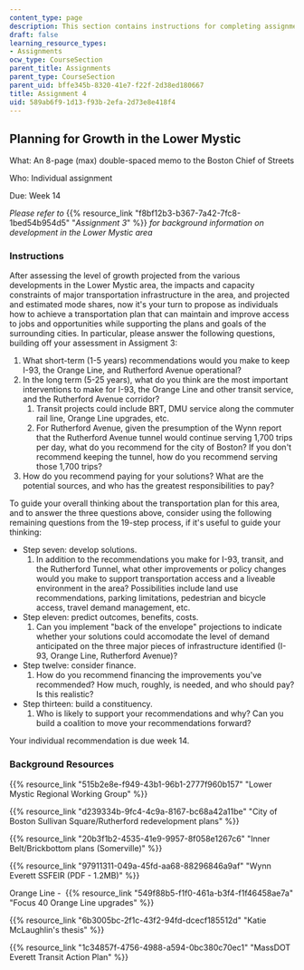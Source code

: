```yaml
---
content_type: page
description: This section contains instructions for completing assignment 4.
draft: false
learning_resource_types:
- Assignments
ocw_type: CourseSection
parent_title: Assignments
parent_type: CourseSection
parent_uid: bffe345b-8320-41e7-f22f-2d38ed180667
title: Assignment 4
uid: 589ab6f9-1d13-f93b-2efa-2d73e8e418f4
---
```

## Planning for Growth in the Lower Mystic

What: An 8-page (max) double-spaced memo to the Boston Chief of Streets

Who: Individual assignment

Due: Week 14

*Please refer to* {{% resource_link "f8bf12b3-b367-7a42-7fc8-1bed54b954d5" "*Assignment 3*" %}} *for background information on development in the Lower Mystic area*

### Instructions

After assessing the level of growth projected from the various developments in the Lower Mystic area, the impacts and capacity constraints of major transportation infrastructure in the area, and projected and estimated mode shares, now it's your turn to propose as individuals how to achieve a transportation plan that can maintain and improve access to jobs and opportunities while supporting the plans and goals of the surrounding cities. In particular, please answer the following questions, building off your assessment in Assigment 3:

1. What short-term (1-5 years) recommendations would you make to keep I-93, the Orange Line, and Rutherford Avenue operational?
2. In the long term (5-25 years), what do you think are the most important interventions to make for I-93, the Orange Line and other transit service, and the Rutherford Avenue corridor?
    1. Transit projects could include BRT, DMU service along the commuter rail line, Orange Line upgrades, etc.
    2. For Rutherford Avenue, given the presumption of the Wynn report that the Rutherford Avenue tunnel would continue serving 1,700 trips per day, what do you recommend for the city of Boston? If you don't recommend keeping the tunnel, how do you recommend serving those 1,700 trips?
3. How do you recommend paying for your solutions? What are the potential sources, and who has the greatest responsibilities to pay?

To guide your overall thinking about the transportation plan for this area, and to answer the three questions above, consider using the following remaining questions from the 19-step process, if it's useful to guide your thinking:

- Step seven: develop solutions.
    1. In addition to the recommendations you make for I-93, transit, and the Rutherford Tunnel, what other improvements or policy changes would you make to support transportation access and a liveable environment in the area? Possibilities include land use recommendations, parking limitations, pedestrian and bicycle access, travel demand management, etc.
- Step eleven: predict outcomes, benefits, costs.
    1. Can you implement "back of the envelope" projections to indicate whether your solutions could accomodate the level of demand anticipated on the three major pieces of infrastructure identified (I-93, Orange Line, Rutherford Avenue)?
- Step twelve: consider finance.
    1. How do you recommend financing the improvements you've recommended? How much, roughly, is needed, and who should pay? Is this realistic?
- Step thirteen: build a constituency.
    1. Who is likely to support your recommendations and why? Can you build a coalition to move your recommendations forward?

Your individual recommendation is due week 14.

### Background Resources

{{% resource_link "515b2e8e-f949-43b1-96b1-2777f960b157" "Lower Mystic Regional Working Group" %}}

{{% resource_link "d239334b-9fc4-4c9a-8167-bc68a42a11be" "City of Boston Sullivan Square/Rutherford redevelopment plans" %}}

{{% resource_link "20b3f1b2-4535-41e9-9957-8f058e1267c6" "Inner Belt/Brickbottom plans (Somerville)" %}}

{{% resource_link "97911311-049a-45fd-aa68-88296846a9af" "Wynn Everett SSFEIR (PDF - 1.2MB)" %}}

Orange Line -  {{% resource_link "549f88b5-f1f0-461a-b3f4-f1f46458ae7a" "Focus 40 Orange Line upgrades" %}}

{{% resource_link "6b3005bc-2f1c-43f2-94fd-dcecf185512d" "Katie McLaughlin's thesis" %}}

{{% resource_link "1c34857f-4756-4988-a594-0bc380c70ec1" "MassDOT Everett Transit Action Plan" %}}